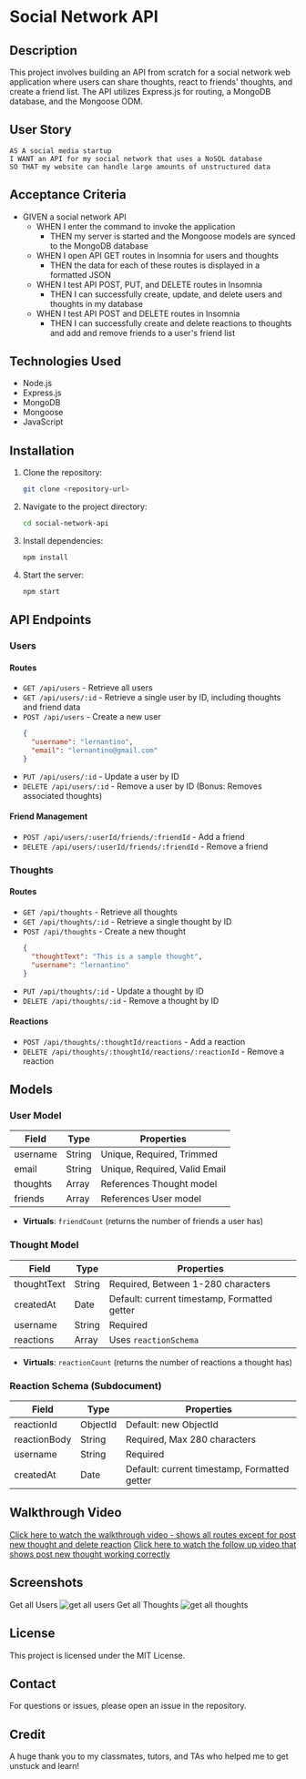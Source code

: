 # Social Network API

## Description
This project involves building an API from scratch for a social network web application where users can share thoughts, react to friends' thoughts, and create a friend list. The API utilizes Express.js for routing, a MongoDB database, and the Mongoose ODM.

## User Story
```
AS A social media startup
I WANT an API for my social network that uses a NoSQL database
SO THAT my website can handle large amounts of unstructured data
```

## Acceptance Criteria
- GIVEN a social network API
  - WHEN I enter the command to invoke the application
    - THEN my server is started and the Mongoose models are synced to the MongoDB database
  - WHEN I open API GET routes in Insomnia for users and thoughts
    - THEN the data for each of these routes is displayed in a formatted JSON
  - WHEN I test API POST, PUT, and DELETE routes in Insomnia
    - THEN I can successfully create, update, and delete users and thoughts in my database
  - WHEN I test API POST and DELETE routes in Insomnia
    - THEN I can successfully create and delete reactions to thoughts and add and remove friends to a user's friend list

## Technologies Used
- Node.js
- Express.js
- MongoDB
- Mongoose
- JavaScript

## Installation
1. Clone the repository:
   ```sh
   git clone <repository-url>
   ```
2. Navigate to the project directory:
   ```sh
   cd social-network-api
   ```
3. Install dependencies:
   ```sh
   npm install
   ```
4. Start the server:
   ```sh
   npm start
   ```

## API Endpoints

### Users
#### Routes
- `GET /api/users` - Retrieve all users
- `GET /api/users/:id` - Retrieve a single user by ID, including thoughts and friend data
- `POST /api/users` - Create a new user
  ```json
  {
    "username": "lernantino",
    "email": "lernantino@gmail.com"
  }
  ```
- `PUT /api/users/:id` - Update a user by ID
- `DELETE /api/users/:id` - Remove a user by ID (Bonus: Removes associated thoughts)

#### Friend Management
- `POST /api/users/:userId/friends/:friendId` - Add a friend
- `DELETE /api/users/:userId/friends/:friendId` - Remove a friend

### Thoughts
#### Routes
- `GET /api/thoughts` - Retrieve all thoughts
- `GET /api/thoughts/:id` - Retrieve a single thought by ID
- `POST /api/thoughts` - Create a new thought
  ```json
  {
    "thoughtText": "This is a sample thought",
    "username": "lernantino"
  }
  ```
- `PUT /api/thoughts/:id` - Update a thought by ID
- `DELETE /api/thoughts/:id` - Remove a thought by ID

#### Reactions
- `POST /api/thoughts/:thoughtId/reactions` - Add a reaction
- `DELETE /api/thoughts/:thoughtId/reactions/:reactionId` - Remove a reaction

## Models

### User Model
| Field      | Type    | Properties                     |
|-----------|--------|--------------------------------|
| username  | String | Unique, Required, Trimmed     |
| email     | String | Unique, Required, Valid Email |
| thoughts  | Array  | References Thought model      |
| friends   | Array  | References User model        |

- **Virtuals**: `friendCount` (returns the number of friends a user has)

### Thought Model
| Field      | Type    | Properties                                    |
|-----------|--------|-----------------------------------------------|
| thoughtText | String | Required, Between 1-280 characters         |
| createdAt  | Date   | Default: current timestamp, Formatted getter |
| username   | String | Required                                     |
| reactions  | Array  | Uses `reactionSchema`                        |

- **Virtuals**: `reactionCount` (returns the number of reactions a thought has)

### Reaction Schema (Subdocument)
| Field         | Type   | Properties                                    |
|--------------|-------|-----------------------------------------------|
| reactionId   | ObjectId | Default: new ObjectId                     |
| reactionBody | String  | Required, Max 280 characters               |
| username     | String  | Required                                   |
| createdAt    | Date    | Default: current timestamp, Formatted getter |

## Walkthrough Video
[Click here to watch the walkthrough video - shows all routes except for post new thought and delete reaction](https://drive.google.com/file/d/1RJfpxSMxXwVyeskwmprVnVTSrSQ8dVo6/view)
[Click here to watch the follow up video that shows post new thought working correctly](https://drive.google.com/file/d/1lWlNuWw6_Tns3CMba8XQShPaGgi6sKbC/view)

## Screenshots
Get all Users
![get all users](<Screenshot 2025-02-06 113408.png>)
Get all Thoughts
![get all thoughts](<Screenshot 2025-02-06 113358.png>)

## License
This project is licensed under the MIT License.

## Contact
For questions or issues, please open an issue in the repository.

## Credit
A huge thank you to my classmates, tutors, and TAs who helped me to get unstuck and learn!